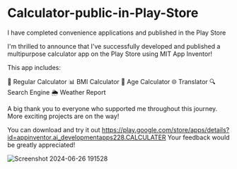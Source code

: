 # Calculator-public-in-Play-Store
 I have completed convenience applications and published  in the Play Store


I'm thrilled to announce that I've successfully developed and published a multipurpose calculator app on the Play Store using MIT App Inventor! 

This app includes:

🧮 Regular Calculator
📊 BMI Calculator
🎂 Age Calculator
🌐 Translator
🔍 Search Engine
🌦️ Weather Report


A big thank you to everyone who supported me throughout this journey. More exciting projects are on the way!

  You can download and try it out https://play.google.com/store/apps/details?id=appinventor.ai_developmentapps228.CALCULATER
Your feedback would be greatly appreciated!


![Screenshot 2024-06-26 191528](https://github.com/user-attachments/assets/f477522f-8102-4415-a84c-0fe9e96b51ee)


